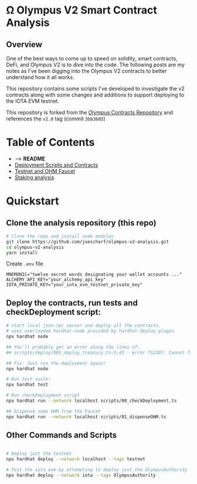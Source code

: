 # Ω Olympus V2 Smart Contract Analysis

## Overview
One of the best ways to come up to speed on solidity, smart contracts, DeFi, and Olympus V2 is to dive into the code. The following posts are my notes as I've been digging into the Olympus V2 contracts to better understand how it all works.

This repository contains some scripts I've developed to investigate the v2 contracts along with some changes and additions to support deploying to the IOTA EVM testnet.

This repository is forked from the [Olympus Contracts Repository](https://github.com/OlympusDAO/olympus-contracts.git) and references the `v2.0` tag (commit `3bb3605`)
# Table of Contents
- --> **README**
- [Deployment Scripts and Contracts](ANALYSIS/olympus_v2_smart_contract_analysis_part_1_deployment_scripts.md)
- [Testnet and OHM Faucet](ANALYSIS/olympus_v2_ohm_faucet.md)
- [Staking analysis](ANALYSIS/olympus_v2_staking.md)
# Quickstart
## Clone the analysis repository (this repo)
```zsh
# Clone the repo and install node modules
git clone https://github.com/joescharf/olympus-v2-analysis.git
cd olympus-v2-analysis
yarn install
```
Create `.env` file
```
MNEMONIC="twelve secret words designating your wallet accounts ..."
ALCHEMY_API_KEY="your_alchemy_api_key"
IOTA_PRIVATE_KEY="your_iota_evm_testnet_private_key"
```

## Deploy the contracts, run tests and checkDeployment script:
```zsh
# start local json-rpc server and deploy all the contracts.
# uses overloaded hardhat-node provided by hardhat-deploy plugin
npx hardhat node

## You'll probably get an error along the lines of:
## scripts/deploy/005_deploy_treasury.ts:5:42 - error TS2307: Cannot find module '../../types' or its corresponding type declarations.

## Fix: Just run the deployment again!
npx hardhat node

# Run test suite:
npx hardhat test

# Run checkDeployment script
npx hardhat run --network localhost scripts/00_checkDeployment.ts

## Dispense some OHM from the Faucet
npx hardhat run --network localhost scripts/01_dispenseOHM.ts
```

## Other Commands and Scripts

```zsh

# Deploy just the testnet
npx hardhat deploy --network localhost --tags testnet

# Test the iota evm by attempting to deploy just the OlympusAuthority
npx hardhat deploy --network iota --tags OlympusAuthority
```